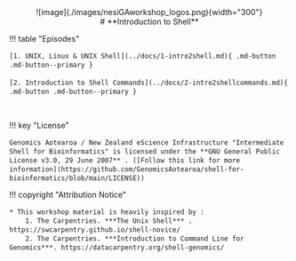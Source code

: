 <center>
![image](./images/nesiGAworkshop_logos.png){width="300"}
</center>
<center>
# **Introduction to Shell**
</center>





!!! table "Episodes"

    [1. UNIX, Linux & UNIX Shell](../docs/1-intro2shell.md){ .md-button .md-button--primary } 

    [2. Introduction to Shell Commands](../docs/2-intro2shellcommands.md){ .md-button .md-button--primary } 

<br>

!!! key "License" 

    Genomics Aotearoa / New Zealand eScience Infrastructure "Intermediate Shell for Bioinformatics" is licensed under the **GNU General Public License v3.0, 29 June 2007** . ([Follow this link for more information](https://github.com/GenomicsAotearoa/shell-for-bioinformatics/blob/main/LICENSE))
    

!!! copyright "Attribution Notice"

    * This workshop material is heavily inspired by : 
        1. The Carpentries. ***The Unix Shell*** . https://swcarpentry.github.io/shell-novice/
        2. The Carpentries. ***Introduction to Command Line for Genomics***. https://datacarpentry.org/shell-genomics/
